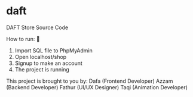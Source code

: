 # daft
DAFT Store Source Code

How to run: 🚀
1. Import SQL file to PhpMyAdmin
2. Open localhost/shop
3. Signup to make an account
4. The project is running

This project is brought to you by:
Dafa (Frontend Developer)
Azzam (Backend Developer)
Fathur (UI/UX Designer)
Taqi (Animation Developer)
